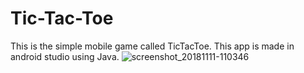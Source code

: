 # Tic-Tac-Toe
This is the simple mobile game called TicTacToe. This app is made in android studio using Java.
![screenshot_20181111-110346](https://user-images.githubusercontent.com/25504941/48309532-3f0bca00-e5a2-11e8-8a0e-ebd666cfd600.png)
